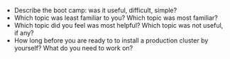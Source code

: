 - Describe the boot camp: was it useful, difficult, simple?
- Which topic was least familiar to you? Which topic was most familiar?
- Which topic did you feel was most helpful? Which topic was not useful, if any?
- How long before you are ready to to install a production cluster by yourself? What do you need to work on?
